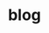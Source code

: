 ---
title: blog
description: ブログなど
image:

# Badge style
style:
    background: "#2a9d8f"
    color: "#fff"
---